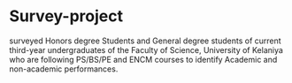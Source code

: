 # Survey-project
surveyed Honors degree Students and General degree students of current third-year undergraduates of the Faculty of Science, University of Kelaniya who are following PS/BS/PE and ENCM courses to identify Academic and non-academic performances.  
